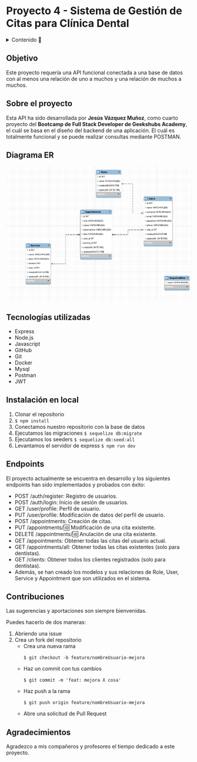# Proyecto 4 - Sistema de Gestión de Citas para Clínica Dental
<details>
  <summary>Contenido 📝</summary>
  <ol>
    <li><a href="#objetivo">Objetivo</a></li>
    <li><a href="#sobre-el-proyecto">Sobre el proyecto</a></li>
    <li><a href="#diagrama-er">Diagrama Entidad Relación</a></li>
    <li><a href="#tecnologías-utilizadas">Stack - Tecnologías utilizadas</a></li>
    <li><a href="#instalación-en-local">Instalación en local</a></li>
    <li><a href="#endpoints">Endpoints</a></li>
    <li><a href="#contribuciones">Contribuciones</a></li>
  </ol>
</details>

## Objetivo
Este proyecto requería una API funcional conectada a una base de datos con al menos una relación de uno a muchos y una relación de muchos a muchos.

## Sobre el proyecto
Esta API ha sido desarrollada por **Jesús Vázquez Muñoz**, como cuarto proyecto del **Bootcamp de Full Stack Developer de Geekshubs Academy**, el cuál se basa en el diseño del backend de una aplicación. El cuál es totalmente funcional y se puede realizar consultas mediante POSTMAN.

## Diagrama ER
![image](./img/relacionesModelos.png)

## Tecnologías utilizadas
- Express
- Node.js
- Javascript
- GitHub
- Git
- Docker
- Mysql
- Postman
- JWT

## Instalación en local
1. Clonar el repositorio
2. ` $ npm install `
3. Conectamos nuestro repositorio con la base de datos
4. Ejecutamos las migraciones
` $ sequelize db:migrate `
5. Ejecutamos los seeders
` $ sequelize db:seed:all `
6. Levantamos el servidor de express
` $ npm run dev `

## Endpoints

El proyecto actualmente se encuentra en desarrollo y los siguientes endpoints han sido implementados y probados con éxito:

- POST /auth/register: Registro de usuarios.
- POST /auth/login: Inicio de sesión de usuarios.
- GET /user/profile: Perfil de usuario.
- PUT /user/profile: Modificación de datos del perfil de usuario.
- POST /appointments: Creación de citas.
- PUT /appointments/:id: Modificación de una cita existente.
- DELETE /appointments/:id: Anulación de una cita existente.
- GET /appointments: Obtener todas las citas del usuario actual.
- GET /appointments/all: Obtener todas las citas existentes (solo para dentistas).
- GET /clients: Obtener todos los clientes registrados (solo para dentistas).
- Además, se han creado los modelos y sus relaciones de Role, User, Service y Appointment que son utilizados en el sistema.

## Contribuciones
Las sugerencias y aportaciones son siempre bienvenidas.  

Puedes hacerlo de dos maneras:

1. Abriendo una issue
2. Crea un fork del repositorio
    - Crea una nueva rama  
        ```
        $ git checkout -b feature/nombreUsuario-mejora
        ```
    - Haz un commit con tus cambios 
        ```
        $ git commit -m 'feat: mejora X cosa'
        ```
    - Haz push a la rama 
        ```
        $ git push origin feature/nombreUsuario-mejora
        ```
    - Abre una solicitud de Pull Request

## Agradecimientos
Agradezco a mis compañeros y profesores el tiempo dedicado a este proyecto.


